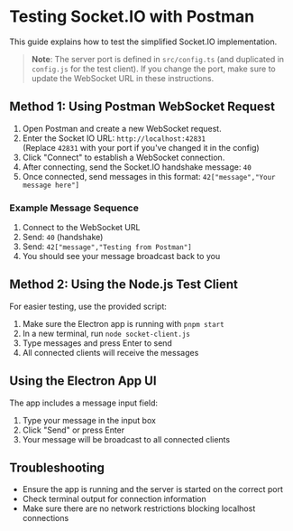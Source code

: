 # Testing Socket.IO with Postman

This guide explains how to test the simplified Socket.IO implementation.

> **Note**: The server port is defined in `src/config.ts` (and duplicated in `config.js` for the test client).
> If you change the port, make sure to update the WebSocket URL in these instructions.

## Method 1: Using Postman WebSocket Request

1. Open Postman and create a new WebSocket request.
2. Enter the Socket IO URL: `http://localhost:42831`  
   (Replace `42831` with your port if you've changed it in the config)
3. Click "Connect" to establish a WebSocket connection.
4. After connecting, send the Socket.IO handshake message: `40`
5. Once connected, send messages in this format: `42["message","Your message here"]`

### Example Message Sequence

1. Connect to the WebSocket URL
2. Send: `40` (handshake)
3. Send: `42["message","Testing from Postman"]`
4. You should see your message broadcast back to you

## Method 2: Using the Node.js Test Client

For easier testing, use the provided script:

1. Make sure the Electron app is running with `pnpm start`
2. In a new terminal, run `node socket-client.js`
3. Type messages and press Enter to send
4. All connected clients will receive the messages

## Using the Electron App UI

The app includes a message input field:

1. Type your message in the input box
2. Click "Send" or press Enter
3. Your message will be broadcast to all connected clients

## Troubleshooting

- Ensure the app is running and the server is started on the correct port
- Check terminal output for connection information
- Make sure there are no network restrictions blocking localhost connections
